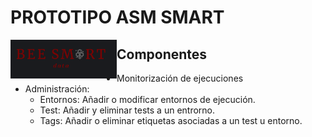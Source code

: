 # PROTOTIPO ASM SMART

[<img align="left" src="/src/components/Logo/logo-fondo.png" alt="español" width="170"/>](https://nextret.net/)

## Componentes

-   Monitorización de ejecuciones
-   Administración:
    -   Entornos: Añadir o modificar entornos de ejecución.
    -   Test: Añadir y eliminar tests a un entrorno.
    -   Tags: Añadir o eliminar etiquetas asociadas a un test u entorno.
